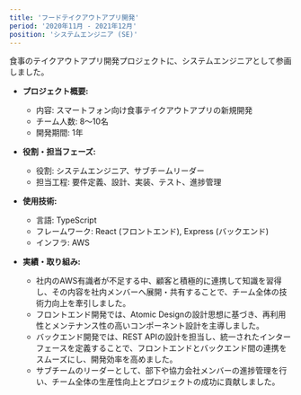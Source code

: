 ```yaml
---
title: 'フードテイクアウトアプリ開発'
period: '2020年11月 - 2021年12月'
position: 'システムエンジニア (SE)'
---
```


食事のテイクアウトアプリ開発プロジェクトに、システムエンジニアとして参画しました。

- **プロジェクト概要:**
  - 内容: スマートフォン向け食事テイクアウトアプリの新規開発
  - チーム人数: 8〜10名
  - 開発期間: 1年

- **役割・担当フェーズ:**
  - 役割: システムエンジニア、サブチームリーダー
  - 担当工程: 要件定義、設計、実装、テスト、進捗管理

- **使用技術:**
  - 言語: TypeScript
  - フレームワーク: React (フロントエンド), Express (バックエンド)
  - インフラ: AWS

- **実績・取り組み:**
  - 社内のAWS有識者が不足する中、顧客と積極的に連携して知識を習得し、その内容を社内メンバーへ展開・共有することで、チーム全体の技術力向上を牽引しました。
  - フロントエンド開発では、Atomic Designの設計思想に基づき、再利用性とメンテナンス性の高いコンポーネント設計を主導しました。
  - バックエンド開発では、REST APIの設計を担当し、統一されたインターフェースを定義することで、フロントエンドとバックエンド間の連携をスムーズにし、開発効率を高めました。
  - サブチームのリーダーとして、部下や協力会社メンバーの進捗管理を行い、チーム全体の生産性向上とプロジェクトの成功に貢献しました。
